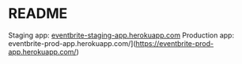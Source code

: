 # README

Staging app: [eventbrite-staging-app.herokuapp.com](https://eventbrite-staging-app.herokuapp.com)
Production app: eventbrite-prod-app.herokuapp.com/](https://eventbrite-prod-app.herokuapp.com/)